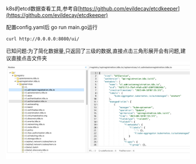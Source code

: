 k8s的etcd数据查看工具,参考自[https://github.com/evildecay/etcdkeeper](https://github.com/evildecay/etcdkeeper) 

配置config.yaml后 go run main.go运行
```bash
curl http://0.0.0.0:8080/ui/
```
已知问题:为了简化数据量,只返回了三级的数据,直接点击三角形展开会有问题,建议直接点击文件夹
![示例.jpg](./示例.jpg)
